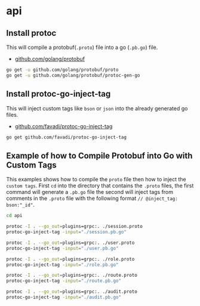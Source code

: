 # api

## Install protoc

This will compile a protobuf(`.proto`) file into a go (`.pb.go`) file.

- [github.com/golang/protobuf](https://github.com/golang/protobuf)

```bash
go get -u github.com/golang/protobuf/proto
go get -u github.com/golang/protobuf/protoc-gen-go
```

## Install protoc-go-inject-tag

This will inject custom tags like `bson` or `json` into the already generated go files.

- [github.com/favadi/protoc-go-inject-tag](https://github.com/favadi/protoc-go-inject-tag)

```bash
go get github.com/favadi/protoc-go-inject-tag
```

## Example of how to Compile Protobuf into Go with Custom Tags

This examples shows how to compile the `proto` file then how to inject the `custom tags`. First `cd` into the directory that contains the `.proto` files, the first command will generate a `.pb.go` file the second will inject tags from comments in the `.proto` file with the following format `// @inject_tag: bson:"_id"`.

```bash
cd api

protoc -I . --go_out=plugins=grpc:. ./session.proto
protoc-go-inject-tag -input="./session.pb.go"

protoc -I . --go_out=plugins=grpc:. ./user.proto
protoc-go-inject-tag -input="./user.pb.go"

protoc -I . --go_out=plugins=grpc:. ./role.proto
protoc-go-inject-tag -input="./role.pb.go"

protoc -I . --go_out=plugins=grpc:. ./route.proto
protoc-go-inject-tag -input="./route.pb.go"

protoc -I . --go_out=plugins=grpc:. ./audit.proto
protoc-go-inject-tag -input="./audit.pb.go"
```
